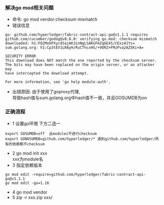 ### 解决go mod相关问题

* 命令: go mod vendor:checksum mismatch
* 错误信息

```text
go: github.com/hyperledger/fabric-contract-api-go@v1.1.1 requires
github.com/cucumber/godog@v0.8.0: verifying go.mod: checksum mismatch
downloaded: h1:FQ2MobPXycdSajAK3inNgLSAKGFmZqbE4S/CExz41Ys=
sum.golang.org: h1:Cp3tEV1LRAyH/RuCThcxHS/+9ORZ+FMzPva2AZ5Ki+A=

SECURITY ERROR
This download does NOT match the one reported by the checksum server.
The bits may have been replaced on the origin server, or an attacker may
have intercepted the download attempt.

For more information, see 'go help module-auth'.
```

* 出错原因: 由于使用了goproxy代理,<br>导致hash值与sum.golang.org中hash值不一致，并且GOSUMDB为on

### 正确流程

* 1 设置go环境 下方二选一

```text
export GOSUMDB=off  此modules不进行checksum
export GONOSUMDB=github.com/hyperledger/* 遇到github.com/hyperledger/所有的依赖都不checksum
```

* 2 go mod init xxx </br>xxx为module名
* 3 指定依赖版本

```text
go mod edit -require=github.com/hyperledger/fabric-contract-api-go@v1.1.1
go mod edit -go=1.16
```

* 4 go mod vendor
* 5 zip -r xxx.zip xxx/